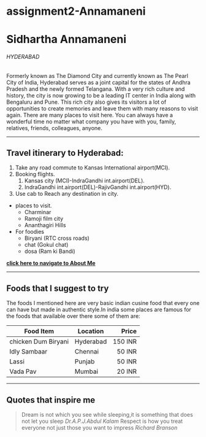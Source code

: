 # assignment2-Annamaneni
# Sidhartha Annamaneni
###### HYDERABAD
Formerly known as The Diamond City and currently known as The Pearl City of India, Hyderabad serves as a joint capital for the states of Andhra Pradesh and the newly formed Telangana. With a very rich culture and history, the city is now growing to be a leading IT center in India along with Bengaluru and Pune. This rich city also gives its visitors a lot of opportunities to create memories and leave them with many reasons to visit again. There are many places to visit here. You can always have a wonderful time no matter what company you have with you, family, relatives, friends, colleagues, anyone.

---

## Travel itinerary to Hyderabad:

1. Take any road commute to Kansas International airport(MCI).
2. Booking flights.
    1. Kansas city (MCI)-IndraGandhi int.airport(DEL).
    2. IndraGandhi int.airport(DEL)-RajivGandhi int.airport(HYD).
3. Use cab to Reach any destination in city.

* places to visit.
    * Charminar 
    * Ramoji film city
    * Ananthagiri Hills
* For foodies
    * Biryani (RTC cross roads)
    * chat (Gokul chat)
    * dosa (Ram ki Bandi)

**[click here to navigate to About Me](AboutMe.md)**

---

## Foods that I suggest to try
The foods I mentioned here are very basic indian cusine food that every one can have but made in authentic style.In india some places are famous for the foods that available over there some of them are:

|  Food Item        |  Location   |  Price  |
|---                |---          |---:      |
|chicken Dum Biryani|  Hyderabad  | 150 INR |
|Idly Sambaar       |  Chennai    |  50 INR |
|Lassi              |  Punjab     |  50 INR |
|Vada Pav           |  Mumbai     |  20 INR |

---

## Quotes that inspire me

>Dream is not which you see while sleeping,it is something that does not let you sleep
*Dr.A.P.J.Abdul Kalam*
>Respect is how you treat everyone not just those you want to impress
*Richard Branson*
